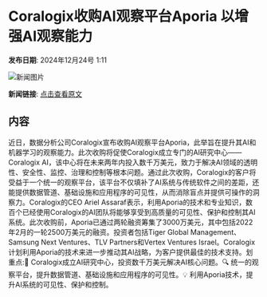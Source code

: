 # Coralogix收购AI观察平台Aporia 以增强AI观察能力

**发布日期**: 2024年12月24号 1:11

![新闻图片](https://upload.chinaz.com/2024/1224/6387062826720776213345259.png)

**新闻链接**: [点击查看原文](https://www.aibase.com/zh/news/14198)

## 内容

近日，数据分析公司Coralogix宣布收购AI观察平台Aporia，此举旨在提升其AI和机器学习的观察能力。此次收购将促使Coralogix成立专门的AI研究中心——Coralogix AI，该中心将在未来两年内投入数千万美元，致力于解决AI领域的透明性、安全性、监控、治理和控制等根本问题。通过此次收购，Coralogix的客户将受益于一个统一的观察平台，该平台不仅填补了AI系统与传统软件之间的差距，还能提供数据管道、基础设施和应用程序的可见性，从而消除盲点并提供可操作的洞察力。Coralogix的CEO Ariel Assaraf表示，利用Aporia的技术和专业知识，数百个已经使用Coralogix的AI团队将能够享受到高质量的可见性、保护和控制其AI系统。此次收购前，Aporia已通过两轮融资筹集了3000万美元，其中包括2022年2月的一轮2500万美元的融资。投资者包括Tiger Global Management、Samsung Next Ventures、TLV Partners和Vertex Ventures Israel。Coralogix计划利用Aporia的技术来进一步推动其AI战略，为客户提供最佳的技术支持。划重点:🏢 Coralogix成立AI研究中心，投资数千万美元解决AI核心问题。🔍 统一的观察平台，提升数据管道、基础设施和应用程序的可见性。💡 利用Aporia技术，提升AI系统的可见性、保护和控制。
